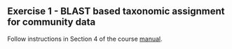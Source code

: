 ## Exercise 1 - BLAST based taxonomic assignment for community data ##

Follow instructions in Section 4 of the course [manual](https://docs.google.com/document/d/17-PcEZYIseTumXi2I0vIKAvMFRDBUqWFd96QueNyJxs/edit#heading=h.mli2uhakn4sx).
